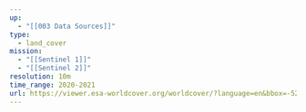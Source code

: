 ```yaml
---
up:
  - "[[003 Data Sources]]"
type:
  - land_cover
mission:
  - "[[Sentinel 1]]"
  - "[[Sentinel 2]]"
resolution: 10m
time_range: 2020-2021
url: https://viewer.esa-worldcover.org/worldcover/?language=en&bbox=-52.98328097758834,-6.430698351943647,-52.95263813385633,-6.407419190423155&overlay=false&bgLayer=OSM&date=2023-10-07&layer=WORLDCOVER_2021_MAP
---
```

